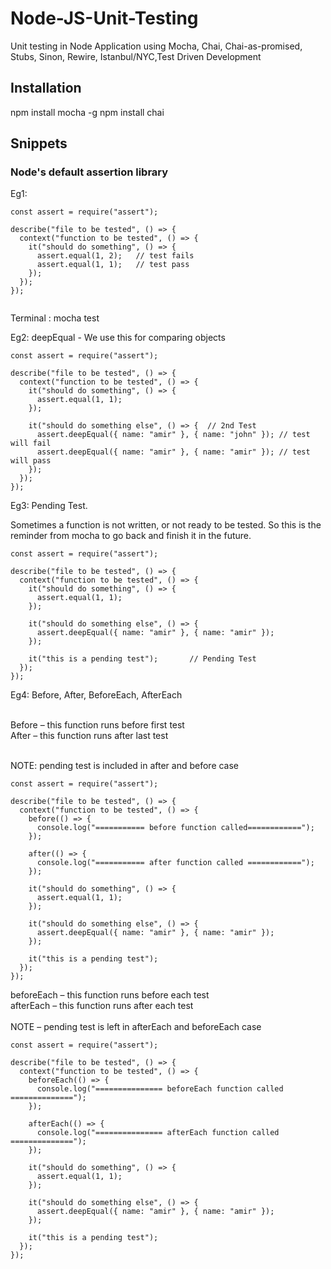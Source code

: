 # Node-JS-Unit-Testing
Unit testing in Node Application using Mocha, Chai, Chai-as-promised, Stubs, Sinon, Rewire, Istanbul/NYC,Test Driven Development

## Installation
npm install mocha -g
npm install chai

## Snippets

### Node's default assertion library

Eg1:

```
const assert = require("assert");

describe("file to be tested", () => {
  context("function to be tested", () => {
    it("should do something", () => {
      assert.equal(1, 2);   // test fails
      assert.equal(1, 1);   // test pass
    });
  });
});


```
Terminal : mocha test

Eg2: deepEqual - We use this for comparing objects

```
const assert = require("assert");

describe("file to be tested", () => {
  context("function to be tested", () => {
    it("should do something", () => {
      assert.equal(1, 1);
    });

    it("should do something else", () => {  // 2nd Test
      assert.deepEqual({ name: "amir" }, { name: "john" }); // test will fail
      assert.deepEqual({ name: "amir" }, { name: "amir" }); // test will pass
    });
  });
});

```

Eg3: Pending Test. <br>

Sometimes a function is not written, or not ready to be tested. So this is the reminder from mocha to go back and finish it in the future.

```
const assert = require("assert");

describe("file to be tested", () => {
  context("function to be tested", () => {
    it("should do something", () => {
      assert.equal(1, 1);
    });

    it("should do something else", () => {
      assert.deepEqual({ name: "amir" }, { name: "amir" });
    });

    it("this is a pending test");       // Pending Test
  });
});

```

Eg4: Before, After, BeforeEach, AfterEach <br><br>

Before – this function runs before first test<br>
After – this function runs after last test<br><br>

NOTE: pending test is included in after and before case

```
const assert = require("assert");

describe("file to be tested", () => {
  context("function to be tested", () => {
    before(() => {
      console.log("=========== before function called============");
    });

    after(() => {
      console.log("=========== after function called ============");
    });

    it("should do something", () => {
      assert.equal(1, 1);
    });

    it("should do something else", () => {
      assert.deepEqual({ name: "amir" }, { name: "amir" });
    });

    it("this is a pending test");
  });
});

```

beforeEach – this function runs before each test<br>
afterEach – this function runs after each test<br><br>
NOTE – pending test is left in afterEach and beforeEach case<br>

```
const assert = require("assert");

describe("file to be tested", () => {
  context("function to be tested", () => {
    beforeEach(() => {
      console.log("=============== beforeEach function called ==============");
    });

    afterEach(() => {
      console.log("=============== afterEach function called ==============");
    });

    it("should do something", () => {
      assert.equal(1, 1);
    });

    it("should do something else", () => {
      assert.deepEqual({ name: "amir" }, { name: "amir" });
    });

    it("this is a pending test");
  });
});

```
